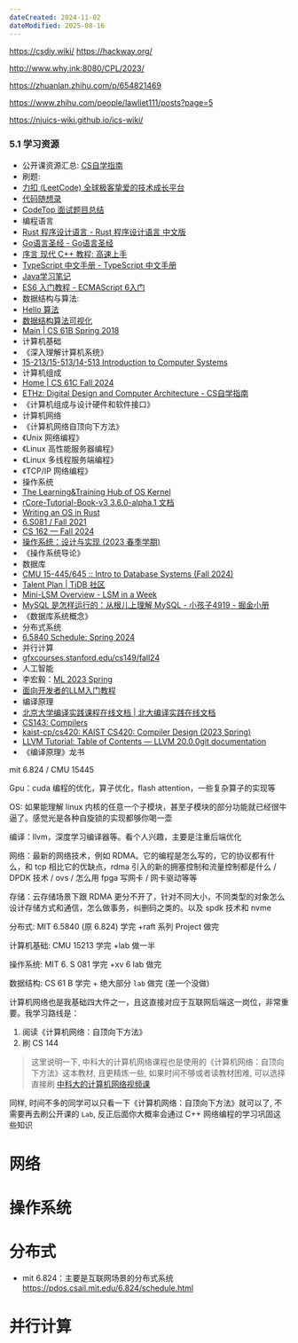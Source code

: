 ```yaml
---
dateCreated: 2024-11-02
dateModified: 2025-08-16
---
```


https://csdiy.wiki/
https://hackway.org/


http://www.why.ink:8080/CPL/2023/

https://zhuanlan.zhihu.com/p/654821469

https://www.zhihu.com/people/lawliet111/posts?page=5

https://njuics-wiki.github.io/ics-wiki/


### 5.1 学习资源

- 公开课资源汇总: [CS自学指南](https://link.zhihu.com/?target=https%3A//csdiy.wiki/)
- 刷题:
- [力扣 (LeetCode) 全球极客挚爱的技术成长平台](https://link.zhihu.com/?target=https%3A//leetcode.cn/)
- [代码随想录](https://link.zhihu.com/?target=https%3A//programmercarl.com/)
- [CodeTop 面试题目总结](https://link.zhihu.com/?target=https%3A//codetop.cc/home)
- 编程语言
- [Rust 程序设计语言 - Rust 程序设计语言 中文版](https://link.zhihu.com/?target=https%3A//rustwiki.org/zh-CN/book/title-page.html)
- [Go语言圣经 - Go语言圣经](https://link.zhihu.com/?target=https%3A//golang-china.github.io/gopl-zh/)
- [序言 现代 C++ 教程: 高速上手](https://link.zhihu.com/?target=https%3A//changkun.de/modern-cpp/zh-cn/00-preface/)
- [TypeScript 中文手册 - TypeScript 中文手册](https://link.zhihu.com/?target=https%3A//typescript.bootcss.com/)
- [Java学习笔记](https://link.zhihu.com/?target=https%3A//mrjokersince1997.github.io/My-Notes/%23/)
- [ES6 入门教程 - ECMAScript 6入门](https://link.zhihu.com/?target=https%3A//es6.ruanyifeng.com/)
- 数据结构与算法:
- [Hello 算法](https://link.zhihu.com/?target=https%3A//www.hello-algo.com/)
- [数据结构算法可视化](https://link.zhihu.com/?target=https%3A//algo.hufeifei.cn/index.html)
- [Main | CS 61B Spring 2018](https://link.zhihu.com/?target=https%3A//sp18.datastructur.es/)
- 计算机基础
- 《深入理解计算机系统》
- [15-213/15-513/14-513 Introduction to Computer Systems](https://link.zhihu.com/?target=https%3A//www.cs.cmu.edu/~213/)
- 计算机组成
- [Home | CS 61C Fall 2024](https://link.zhihu.com/?target=https%3A//cs61c.org/fa24/)
- [ETHz: Digital Design and Computer Architecture - CS自学指南](https://link.zhihu.com/?target=https%3A//csdiy.wiki/%25E4%25BD%2593%25E7%25B3%25BB%25E7%25BB%2593%25E6%259E%2584/DDCA/)
- 《计算机组成与设计硬件和软件接口》
- 计算机网络
- 《计算机网络自顶向下方法》
- 《Unix 网络编程》
- 《Linux 高性能服务器编程》
- 《Linux 多线程服务端编程》
- 《TCP/IP 网络编程》
- 操作系统
- [The Learning&Training Hub of OS Kernel](https://link.zhihu.com/?target=https%3A//github.com/LearningOS)
- [rCore-Tutorial-Book-v3 3.6.0-alpha.1 文档](https://link.zhihu.com/?target=https%3A//rcore-os.cn/rCore-Tutorial-Book-v3/)
- [Writing an OS in Rust](https://link.zhihu.com/?target=https%3A//os.phil-opp.com/)
- [6.S081 / Fall 2021](https://link.zhihu.com/?target=https%3A//pdos.csail.mit.edu/6.S081/2021/schedule.html)
- [CS 162 — Fall 2024](https://link.zhihu.com/?target=https%3A//cs162.org/)
- [操作系统：设计与实现 (2023 春季学期)](https://link.zhihu.com/?target=https%3A//jyywiki.cn/OS/2023/index.html)
- 《操作系统导论》
- 数据库
- [CMU 15-445/645 :: Intro to Database Systems (Fall 2024)](https://link.zhihu.com/?target=https%3A//15445.courses.cs.cmu.edu/fall2024/)
- [Talent Plan | TiDB 社区](https://link.zhihu.com/?target=https%3A//tidb.net/talent-plan)
- [Mini-LSM Overview - LSM in a Week](https://link.zhihu.com/?target=https%3A//skyzh.github.io/mini-lsm/00-overview.html)
- [MySQL 是怎样运行的：从根儿上理解 MySQL - 小孩子4919 - 掘金小册](https://link.zhihu.com/?target=https%3A//juejin.cn/book/6844733769996304392/section/6844733770071801864)
- 《数据库系统概念》
- 分布式系统
- [6.5840 Schedule: Spring 2024](https://link.zhihu.com/?target=https%3A//pdos.csail.mit.edu/6.824/schedule.html)
- 并行计算
- [gfxcourses.stanford.edu/cs149/fall24](https://link.zhihu.com/?target=https%3A//gfxcourses.stanford.edu/cs149/fall24)
- 人工智能
- 李宏毅：[ML 2023 Spring](https://link.zhihu.com/?target=https%3A//speech.ee.ntu.edu.tw/~hylee/ml/2023-spring.php)
- [面向开发者的LLM入门教程](https://link.zhihu.com/?target=https%3A//datawhalechina.github.io/llm-cookbook/%23/)
- 编译原理
- [北京大学编译实践课程在线文档 | 北大编译实践在线文档](https://link.zhihu.com/?target=https%3A//pku-minic.github.io/online-doc/%23/)
- [CS143: Compilers](https://link.zhihu.com/?target=https%3A//web.stanford.edu/class/cs143/)
- [kaist-cp/cs420: KAIST CS420: Compiler Design (2023 Spring)](https://link.zhihu.com/?target=https%3A//github.com/kaist-cp/cs420)
- [LLVM Tutorial: Table of Contents — LLVM 20.0.0git documentation](https://link.zhihu.com/?target=https%3A//llvm.org/docs/tutorial/)
- 《编译原理》龙书

mit 6.824 / CMU 15445

Gpu：cuda 编程的优化，算子优化，flash attention，一些复杂算子的实现等

OS: 如果能理解 linux 内核的任意一个子模块，甚至子模块的部分功能就已经很牛逼了。感觉光是各种自旋锁的实现都够你喝一壶

编译：llvm，深度学习编译器等。看个人兴趣，主要是注重后端优化

网络：最新的网络技术，例如 RDMA。它的编程是怎么写的，它的协议都有什么，和 tcp 相比它的优缺点，rdma 引入的新的拥塞控制和流量控制都是什么 / DPDK 技术 / ovs / 怎么用 fpga 写网卡 / 网卡驱动等等

存储：云存储场景下跟 RDMA 更分不开了，针对不同大小，不同类型的对象怎么设计存储方式和通信，怎么做事务，纠删码之类的。以及 spdk 技术和 nvme

分布式: MIT 6.5840 (原 6.824) 学完 +raft 系列 Project 做完

计算机基础: CMU 15213 学完 +lab 做一半

操作系统: MIT 6. S 081 学完 +xv 6 lab 做完

数据结构: CS 61 B 学完 + 绝大部分 `lab` 做完 (差一个没做)

计算机网络也是我基础四大件之一，且这直接对应于互联网后端这一岗位，非常重要。我学习路线是：

1. 阅读《计算机网络：自顶向下方法》
2. 刷 CS 144

> 这里说明一下, 中科大的计算机网络课程也是使用的《计算机网络：自顶向下方法》这本教材, 且更精炼一些, 如果时间不够或者读教材困难, 可以选择直接刷 [中科大的计算机网络视频课](https://link.zhihu.com/?target=https%3A//www.bilibili.com/video/BV1JV411t7ow/%3Fspm_id_from%3D333.337.search-card.all.click)

同样, 时间不多的同学可以只看一下《计算机网络：自顶向下方法》就可以了, 不需要再去刷公开课的 `Lab`, 反正后面你大概率会通过 C++ 网络编程的学习巩固这些知识

# 网络

# 操作系统

# 分布式

- mit 6.824：主要是互联网场景的分布式系统 https://pdos.csail.mit.edu/6.824/schedule.html
# 并行计算
